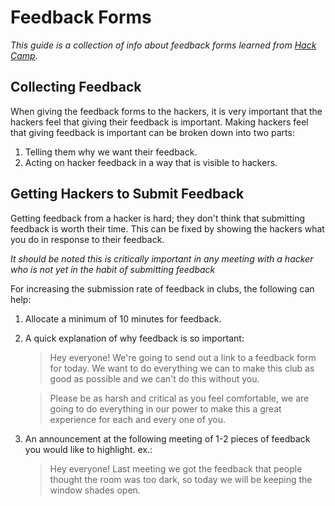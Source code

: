 # Feedback Forms

_This guide is a collection of info about feedback forms learned from
[Hack Camp](https://github.com/hackedu/hack-camp)._

## Collecting Feedback

When giving the feedback forms to the hackers, it is very important that the
hackers feel that giving their feedback is important. Making hackers feel that
giving feedback is important can be broken down into two parts:

1. Telling them why we want their feedback.
2. Acting on hacker feedback in a way that is visible to hackers.

## Getting Hackers to Submit Feedback

Getting feedback from a hacker is hard; they don't think that submitting
feedback is worth their time. This can be fixed by showing the hackers what you
do in response to their feedback.

_It should be noted this is critically important in any meeting with a hacker
who is not yet in the habit of submitting feedback_

For increasing the submission rate of feedback in clubs, the following can help:

1. Allocate a minimum of 10 minutes for feedback.
2. A quick explanation of why feedback is so important:

   > Hey everyone! We're going to send out a link to a feedback form for today.
   > We want to do everything we can to make this club as good as possible and
   > we can't do this without you.

   > Please be as harsh and critical as you feel comfortable, we are going to do
   > everything in our power to make this a great experience for each and every
   > one of you.

3. An announcement at the following meeting of 1-2 pieces of feedback you would
   like to highlight. ex.:

   > Hey everyone! Last meeting we got the feedback that people thought the room
   > was too dark, so today we will be keeping the window shades open.
